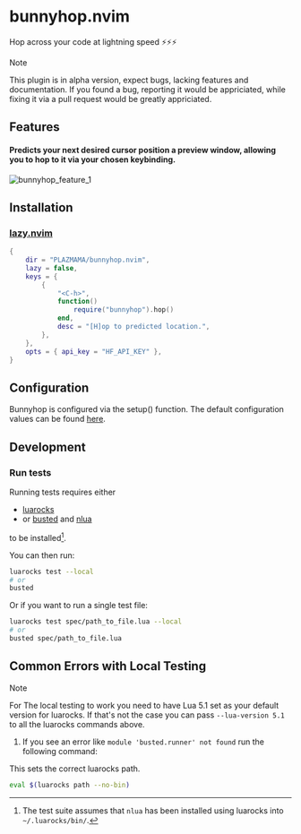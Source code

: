 # bunnyhop.nvim
Hop across your code at lightning speed ⚡️⚡️⚡️

> [!Note]
> This plugin is in alpha version, expect bugs, lacking features and documentation.
> If you found a bug, reporting it would be appriciated, while fixing it via a pull request would be greatly appriciated.

## Features

#### Predicts your next desired cursor position a preview window, allowing you to hop to it via your chosen keybinding.

![bunnyhop_feature_1](https://github.com/user-attachments/assets/9d9be27e-c8b7-4d02-9c64-4ba7a860f922)

## Installation

### [lazy.nvim](https://github.com/folke/lazy.nvim)

```lua
{
    dir = "PLAZMAMA/bunnyhop.nvim",
    lazy = false,
    keys = {
        {
            "<C-h>",
            function()
                require("bunnyhop").hop()
            end,
            desc = "[H]op to predicted location.",
        },
    },
    opts = { api_key = "HF_API_KEY" },
}
```

## Configuration

Bunnyhop is configured via the setup() function. The default configuration values can be found [here](lua/bunnyhop/init.lua).

## Development

### Run tests


Running tests requires either

- [luarocks][luarocks]
- or [busted][busted] and [nlua][nlua]

to be installed[^1].

[^1]: The test suite assumes that `nlua` has been installed
      using luarocks into `~/.luarocks/bin/`.

You can then run:

```bash
luarocks test --local
# or
busted
```

Or if you want to run a single test file:

```bash
luarocks test spec/path_to_file.lua --local
# or
busted spec/path_to_file.lua
```

## Common Errors with Local Testing

> [!Note]
> For The local testing to work you need to have Lua 5.1 set as your default version for luarocks.
> If that's not the case you can pass `--lua-version 5.1` to all the luarocks commands above.

1. If you see an error like `module 'busted.runner' not found` run the following command:

This sets the correct luarocks path.
```bash
eval $(luarocks path --no-bin)
```

[rockspec-format]: https://github.com/luarocks/luarocks/wiki/Rockspec-format
[luarocks]: https://luarocks.org
[luarocks-api-key]: https://luarocks.org/settings/api-keys
[gh-actions-secrets]: https://docs.github.com/en/actions/security-guides/encrypted-secrets#creating-encrypted-secrets-for-a-repository
[busted]: https://lunarmodules.github.io/busted/
[nlua]: https://github.com/mfussenegger/nlua
[use-this-template]: https://github.com/new?template_name=nvim-lua-plugin-template&template_owner=nvim-lua
